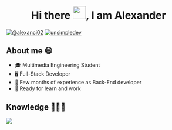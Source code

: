 <div align = "center">
<h1 align = "center" >Hi there <img src="https://media.giphy.com/media/hvRJCLFzcasrR4ia7z/giphy.gif" width="35">, I am Alexander</h1> 
</div>


<p align="left">
  <a href = "mailto:exancaiza@gmail.com" target="blank"><img align="center" src="https://img.shields.io/badge/Gmail-D14836?style=for-the-badge&logo=gmail&logoColor=white" alt="@alexanci02"  /></a>
  <a href="https://linkedin.com/in/alexanci" target="blank"><img align="center" src="https://img.shields.io/badge/LinkedIn-0077B5?style=for-the-badge&logo=linkedin&logoColor=white" alt="unsimpledev"/></a>
</p>

## About me 😄

- 🎓 Multimedia Engineering Student 
- 🖥️ Full-Stack Developer
- 📝 Few months of experience as Back-End developer
- 💪 Ready for learn and work

## Knowledge 👨🏻‍💻
<!--tech stack icons-->
<p align="left">
  <a href="https://skillicons.dev">
    <img src="https://skillicons.dev/icons?i=html,css,js,mysql,mongodb,nodejs,c,cpp,java,python,unity,blender,androidstudio,kotlin,processing,&perline=5" />
  </a>
</p>
<!-------------------------->
<!--
**alexanci05/alexanci05** is a ✨ _special_ ✨ repository because its `README.md` (this file) appears on your GitHub profile.

Here are some ideas to get you started:

- 🔭 I’m currently working on ...
- 🌱 I’m currently learning ...
- 👯 I’m looking to collaborate on ...
- 🤔 I’m looking for help with ...
- 💬 Ask me about ...
- 📫 How to reach me: ...
- 😄 Pronouns: ...
- ⚡ Fun fact: ...
-
